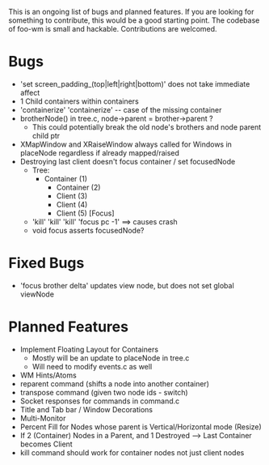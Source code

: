 This is an ongoing list of bugs and planned features. If you are looking for something to contribute, this would be a good starting point. The codebase of foo-wm is small and hackable. Contributions are welcomed.

Bugs
====
- 'set screen_padding_(top|left|right|bottom)' does not take immediate affect
- 1 Child containers within containers
- 'containerize' 'containerize' -- case of the missing container
- brotherNode() in tree.c, node->parent = brother->parent ?
    * This could potentially break the old node's brothers and node parent child ptr
- XMapWindow and XRaiseWindow always called for Windows in placeNode regardless if already mapped/raised
- Destroying last client doesn't focus container / set focusedNode
    * Tree: 
        - Container (1)
            * Container (2)
            * Client (3)
            * Client (4)
            * Client (5) [Focus]
    * 'kill' 'kill' 'kill' 'focus pc -1' ==> causes crash
    * void focus asserts focusedNode?

Fixed Bugs
==========
- 'focus brother delta' updates view node, but does not set global viewNode


Planned Features
================
- Implement Floating Layout for Containers
  * Mostly will be an update to placeNode in tree.c
  * Will need to modify events.c as well
- WM Hints/Atoms
- reparent command (shifts a node into another container)
- transpose command (given two node ids - switch)
- Socket responses for commands in command.c
- Title and Tab bar / Window Decorations 
- Multi-Monitor
- Percent Fill for Nodes whose parent is Vertical/Horizontal mode (Resize)
- If 2 (Container) Nodes in a Parent, and 1 Destroyed -->  Last Container becomes Client
- kill command should work for container nodes not just client nodes
